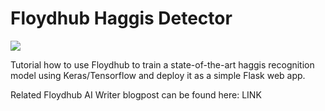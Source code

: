 # Floydhub Haggis Detector

![](haggis-detector-demo.gif)

Tutorial how to use Floydhub to train a state-of-the-art haggis recognition model using Keras/Tensorflow and deploy it as a simple Flask web app.

Related Floydhub AI Writer blogpost can be found here: LINK